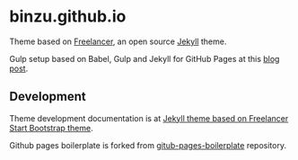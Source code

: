 # binzu.github.io

Theme based on [Freelancer](https://startbootstrap.com/template-overviews/freelancer/), an open source [Jekyll](https://jekyllrb.com/) theme.

Gulp setup based on Babel, Gulp and Jekyll for GitHub Pages at this [blog post](http://mlowl.com/post/jekyll-github-pages-gulp-babel-directory-structure/).

## Development
Theme development documentation is at [Jekyll theme based on Freelancer Start Bootstrap theme](https://github.com/jeromelachaud/freelancer-theme).

Github pages boilerplate is forked from [gitub-pages-boilerplate](https://github.com/batzner/github-pages-boilerplate) repository.
